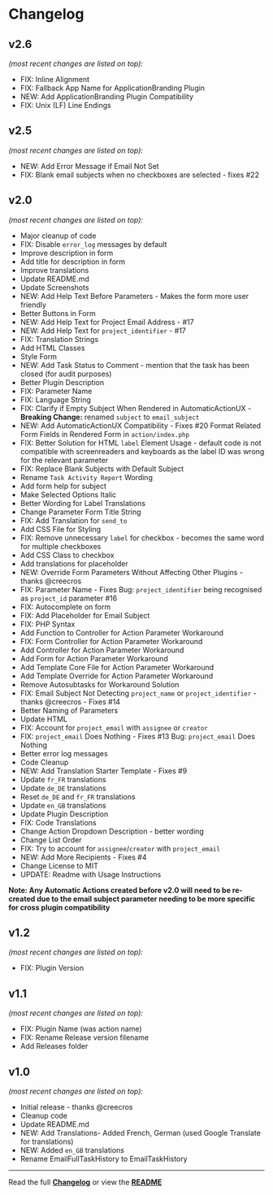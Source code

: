 # Changelog


## v2.6

_(most recent changes are listed on top):_
- FIX: Inline Alignment
- FIX: Fallback App Name for ApplicationBranding Plugin
- NEW: Add ApplicationBranding Plugin Compatibility
- FIX: Unix (LF) Line Endings


## v2.5

_(most recent changes are listed on top):_
- NEW: Add Error Message if Email Not Set
- FIX: Blank email subjects when no checkboxes are selected - fixes #22


## v2.0

_(most recent changes are listed on top):_
- Major cleanup of code
- FIX: Disable `error_log` messages by default
- Improve description in form
- Add title for description in form
- Improve translations
- Update README.md
- Update Screenshots
- NEW: Add Help Text Before Parameters - Makes the form more user friendly
- Better Buttons in Form
- NEW: Add Help Text for Project Email Address - #17
- NEW: Add Help Text for `project_identifier` - #17
- FIX: Translation Strings
- Add HTML Classes
- Style Form
- NEW: Add Task Status to Comment - mention that the task has been closed (for audit purposes)
- Better Plugin Description
- FIX: Parameter Name
- FIX: Language String
- FIX: Clarify if Empty Subject When Rendered in AutomaticActionUX - **Breaking Change:** renamed `subject` to `email_subject`
- NEW: Add AutomaticActionUX Compatibility - Fixes #20 Format Related Form Fields in Rendered Form in `action/index.php`
- FIX: Better Solution for HTML `label` Element Usage - default code is not compatible with screenreaders and keyboards as the label ID was wrong for the relevant parameter
- FIX: Replace Blank Subjects with Default Subject
- Rename `Task Activity Report` Wording
- Add form help for subject
- Make Selected Options Italic
- Better Wording for Label Translations
- Change Parameter Form Title String
- FIX: Add Translation for `send_to`
- Add CSS File for Styling
- FIX: Remove unnecessary `label` for checkbox - becomes the same word for multiple checkboxes
- Add CSS Class to checkbox
- Add translations for placeholder
- NEW: Override Form Parameters Without Affecting Other Plugins - thanks @creecros
- FIX: Parameter Name - Fixes Bug: `project_identifier` being recognised as `project_id` parameter #16
- FIX: Autocomplete on form
- FIX: Add Placeholder for Email Subject
- FIX: PHP Syntax
- Add Function to Controller for Action Parameter Workaround
- FIX: Form Controller for Action Parameter Workaround
- Add Controller for Action Parameter Workaround
- Add Form for Action Parameter Workaround
- Add Template Core File for Action Parameter Workaround
- Add Template Override for Action Parameter Workaround
- Remove Autosubtasks for Workaround Solution
- FIX: Email Subject Not Detecting `project_name` or `project_identifier` - thanks @creecros - Fixes #14
- Better Naming of Parameters
- Update HTML
- FIX: Account for `project_email` with `assignee` or `creator`
- FIX: `project_email` Does Nothing - Fixes #13 Bug: `project_email` Does Nothing
- Better error log messages
- Code Cleanup
- NEW: Add Translation Starter Template - Fixes #9
- Update `fr_FR` translations
- Update `de_DE` translations
- Reset `de_DE` and `fr_FR` translations
- Update `en_GB` translations
- Update Plugin Description
- FIX: Code Translations
- Change Action Dropdown Description - better wording
- Change List Order
- FIX: Try to account for `assignee`/`creator` with `project_email`
- NEW: Add More Recipients - Fixes #4
- Change License to MIT
- UPDATE: Readme with Usage Instructions

**Note: Any Automatic Actions created before v2.0 will need to be re-created due to the email subject parameter needing to be more specific for cross plugin compatibility**


## v1.2

_(most recent changes are listed on top):_
- FIX: Plugin Version


## v1.1

_(most recent changes are listed on top):_
- FIX: Plugin Name (was action name)
- FIX: Rename Release version filename
- Add Releases folder


## v1.0

_(most recent changes are listed on top):_
- Initial release - thanks @creecros
- Cleanup code
- Update README.md
- NEW: Add Translations- Added French, German (used Google Translate for translations)
- NEW: Added `en_GB` translations
- Rename EmailFullTaskHistory to EmailTaskHistory

---

Read the full [**Changelog**](../master/changelog.md "See changes") or view the [**README**](../master/README.md "View README")
